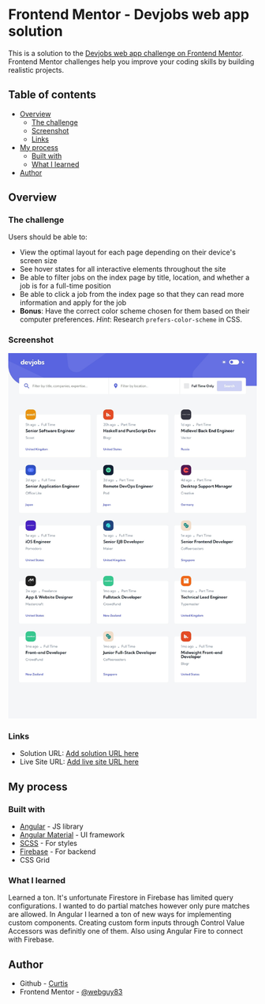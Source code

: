 # Frontend Mentor - Devjobs web app solution

This is a solution to the [Devjobs web app challenge on Frontend Mentor](https://www.frontendmentor.io/challenges/devjobs-web-app-HuvC_LP4l). Frontend Mentor challenges help you improve your coding skills by building realistic projects.

## Table of contents

- [Overview](#overview)
  - [The challenge](#the-challenge)
  - [Screenshot](#screenshot)
  - [Links](#links)
- [My process](#my-process)
  - [Built with](#built-with)
  - [What I learned](#what-i-learned)
- [Author](#author)

## Overview

### The challenge

Users should be able to:

- View the optimal layout for each page depending on their device's screen size
- See hover states for all interactive elements throughout the site
- Be able to filter jobs on the index page by title, location, and whether a job is for a full-time position
- Be able to click a job from the index page so that they can read more information and apply for the job
- **Bonus**: Have the correct color scheme chosen for them based on their computer preferences. _Hint_: Research `prefers-color-scheme` in CSS.

### Screenshot

![](./jobboard-screenshot.jpeg)

### Links

- Solution URL: [Add solution URL here](https://your-solution-url.com)
- Live Site URL: [Add live site URL here](https://your-live-site-url.com)

## My process

### Built with

- [Angular](https://angular.io/) - JS library
- [Angular Material](https://material.angular.io/) - UI framework
- [SCSS](https://sass-lang.com/) - For styles
- [Firebase](https://firebase.google.com/) - For backend
- CSS Grid

### What I learned

Learned a ton. It's unfortunate Firestore in Firebase has limited query configurations. I wanted to do partial matches however only pure matches are allowed. In Angular I learned a ton of new ways for implementing custom components. Creating custom form inputs through Control Value Accessors was definitly one of them. Also using Angular Fire to connect with Firebase.

## Author

- Github - [Curtis](https://github.com/webguy83)
- Frontend Mentor - [@webguy83](https://www.frontendmentor.io/profile/webguy83)
